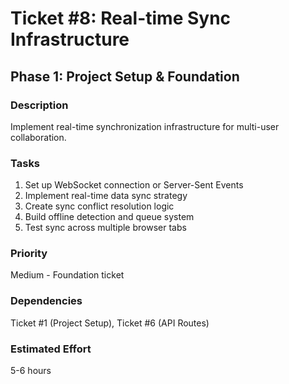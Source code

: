 # Ticket #8: Real-time Sync Infrastructure

## Phase 1: Project Setup & Foundation

### Description

Implement real-time synchronization infrastructure for multi-user collaboration.

### Tasks

1. Set up WebSocket connection or Server-Sent Events
2. Implement real-time data sync strategy
3. Create sync conflict resolution logic
4. Build offline detection and queue system
5. Test sync across multiple browser tabs

### Priority

Medium - Foundation ticket

### Dependencies

Ticket #1 (Project Setup), Ticket #6 (API Routes)

### Estimated Effort

5-6 hours
